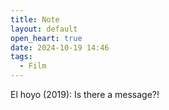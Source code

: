 ```yaml
---
title: Note
layout: default
open_heart: true
date: 2024-10-19 14:46
tags:
  - Film
---
```


El hoyo (2019): Is there a message?!
